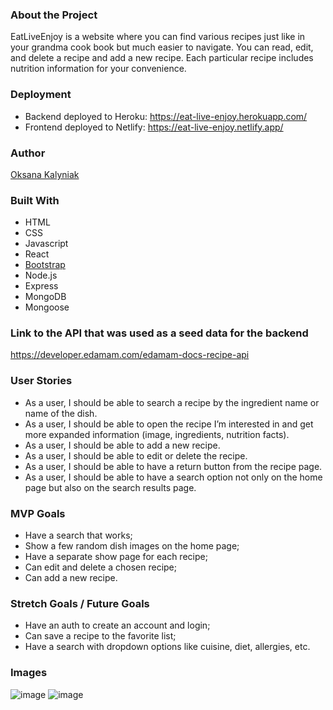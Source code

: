 ### About the Project
EatLiveEnjoy is a website where you can find various recipes just like in your grandma cook book but much easier to navigate. You can read, edit, and delete a recipe and add a new recipe. Each particular recipe includes nutrition information for your convenience.

### Deployment
- Backend deployed to Heroku: https://eat-live-enjoy.herokuapp.com/
- Frontend deployed to Netlify: https://eat-live-enjoy.netlify.app/

### Author
[Oksana Kalyniak](https://github.com/Oksanka25)

### Built With
- HTML
- CSS
- Javascript
- React
- [Bootstrap](https://getbootstrap.com/)
- Node.js
- Express
- MongoDB
- Mongoose

### Link to the API that was used as a seed data for the backend
https://developer.edamam.com/edamam-docs-recipe-api

### User Stories
- As a user, I should be able to search a recipe by the ingredient name or name of the dish.
- As a user, I should be able to open the recipe I’m interested in and get more expanded information (image, ingredients, nutrition facts).
- As a user, I should be able to add a new recipe.
- As a user, I should be able to edit or delete the recipe.
- As a user, I should be able to have a return button from the recipe page.
- As a user, I should be able to have a search option not only on the home page but also on the search results page.

### MVP Goals
-  Have a search that works;
-  Show a few random dish images on the home page;
-  Have a separate show page for each recipe;
-  Can edit and delete a chosen recipe;
-  Can add a new recipe.

### Stretch Goals / Future Goals
- Have an auth to create an account and login;
- Can save a recipe to the favorite list;
- Have a search with dropdown options like cuisine, diet, allergies, etc.

### Images
![image](https://user-images.githubusercontent.com/101350351/169440520-05056839-dad8-4310-a493-777be5e9df83.png)
![image](https://user-images.githubusercontent.com/101350351/169441181-b4fd303e-1497-4220-a55b-153ec6c6deff.png)



